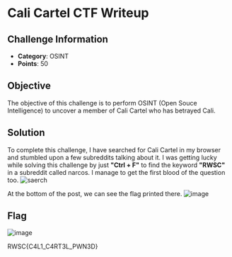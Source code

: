 # Cali Cartel CTF Writeup

## Challenge Information
- **Category**: OSINT  
- **Points**: 50

## Objective
The objective of this challenge is to perform OSINT (Open Souce Intelligence) to uncover a member of Cali Cartel who has betrayed Cali.

## Solution
To complete this challenge, I have searched for Cali Cartel in my browser and stumbled upon a few subreddits talking about it. I was getting lucky while solving this challenge by just **"Ctrl + F"** to find the keyword **"RWSC"** in a subreddit called narcos. I manage to get the first blood of the question too. 
![saerch](https://github.com/cyh0205/rawsec2024--Write-Up/assets/92976242/93f466fd-a75b-44f4-8ee9-64b7f362d480)

At the bottom of the post, we can see the flag printed there.
![image](https://github.com/cyh0205/rawsec2024--Write-Up/assets/92976242/055125c7-bd0a-4a98-832b-39c0da9dc7d9)

## Flag
![image](https://github.com/cyh0205/rawsec2024--Write-Up/assets/92976242/82759aec-e8eb-4700-8975-aed7d038305a)

RWSC{C4L1_C4RT3L_PWN3D}
